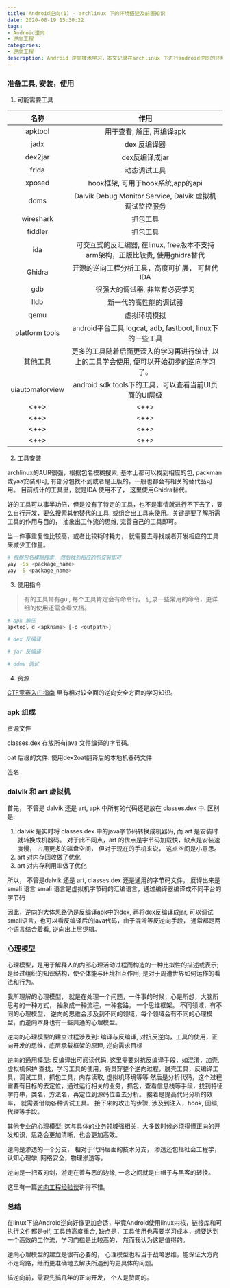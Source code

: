 ```yaml
---
title: Android逆向(1) - archlinux 下的环境搭建及前置知识
date: 2020-08-19 15:30:22
tags:
- Android逆向
- 逆向工程
categories:
- 逆向工程
description: Android 逆向技术学习，本文记录在archlinux 下进行android逆向的环境搭建过程, 及需要提前了解的一些概念知识，便于后续的心理模型构建。
---
```


### 准备工具, 安装，使用

1. 可能需要工具

| 名称 | 作用 | 
|:--:|:--:|
| apktool | 用于查看, 解压, 再编译apk |
| jadx | dex 反编译器 |
| dex2jar | dex反编译成jar |
| frida | 动态调试工具 |
| xposed | hook框架, 可用于hook系统,app的api |
| ddms | Dalvik Debug Monitor Service, Dalvik 虚拟机调试监控服务 |
| wireshark | 抓包工具 |
| fiddler | 抓包工具 |
| ida | 可交互式的反汇编器, 在linux, free版本不支持arm架构，正版比较贵, 使用ghidra替代 |
| Ghidra | 开源的逆向工程分析工具，高度可扩展， 可替代IDA |
| gdb | 很强大的调试器, 非常有必要学习 |
| lldb | 新一代的高性能的调试器 |
| qemu | 虚拟环境模拟 |
| platform tools | android平台工具 logcat, adb, fastboot, linux下的一些工具 |
| 其他工具 | 更多的工具随着后面更深入的学习再进行统计, 以上的工具学会使用, 便可以开始初步的逆向学习了。 |
| uiautomatorview | android sdk tools下的工具，可以查看当前UI页面的UI层级 |
| <++> | <++> |
| <++> | <++> |
| <++> | <++> |
| <++> | <++> |

2. 工具安装

archlinux的AUR很强，根据包名模糊搜索, 基本上都可以找到相应的包, packman或yaa安装即可, 有部分包找不到或者是正版的，一般也都会有相关的替代品可用。 目前统计的工具里，就是IDA 使用不了， 这里使用Ghidra替代。

好的工具可以事半功倍，但是没有了特定的工具，也不是事情就进行不下去了，要么自行开发，要么搜索其他替代的工具, 或组合出工具来使用。关键是要了解所需工具的作用与目的， 抽象出工作流的思维, 完善自己的工具即可。

当一件事重复性比较高，或者比较耗时耗力， 就需要去寻找或者开发相应的工具来减少工作量。

```sh
# 根据包名模糊搜索, 然后找到相应的包安装即可
yay -Ss <package_name>
yay -S <package_name>
```

3. 使用指令

> 有的工具带有gui, 每个工具肯定会有命令行。 记录一些常用的命令，更详细的使用还需查看文档。

```sh
# apk 解压
apktool d <apkname> [-o <outpath>]

# dex 反编译

# jar 反编译

# ddms 调试

```

4. 资源

[CTF竞赛入门指南](https://www.bookstack.cn/read/CTF-All-In-One/doc-1.7_android_basic.md) 里有相对较全面的逆向安全方面的学习知识。

### apk 组成

资源文件

classes.dex
	存放所有java 文件编译的字节码。 

oat 后缀的文件: 使用dex2oat翻译后的本地机器码文件

签名
	
### dalvik 和 art 虚拟机

首先， 不管是 dalvik 还是 art, apk 中所有的代码还是放在 classes.dex 中. 
区别是:
1. dalvik 是实时将 classes.dex 中的java字节码转换成机器码, 而 art 是安装时就转换成机器码。 
	对于此不同点，art 的优点是字节码加载快，缺点是安装速度慢， 占用更多的磁盘空间， 但对于现在的手机来说， 这点空间是小意思。
2. art 对内存回收做了优化
3. art 对内存利用率做了优化

所以， 不管是dalvik 还是 art, classes.dex 还是通用的字节码文件， 反译出来是 smali 语言
smali 语言是虚拟机字节码的汇编语言，通过编译器编译成不同平台的字节码

因此，逆向的大体思路仍是反编译apk中的dex, 再将dex反编译成jar, 可以调试smali语言，也可以看反编译后的java代码，由于混淆等反逆向手段， 通常都是两个语言结合着看, 逆向出上层逻辑。

### 心理模型

心理模型，是用于解释人的内部心理活动过程而构造的一种比拟性的描述或表示; 是经过组织的知识结构，使个体能与环境相互作用; 是对于周遭世界如何运作的看法和行为。 

我所理解的心理模型， 就是在处理一个问题，一件事的时候，心是所想，大脑所思考的一种方式， 抽象成一种流程，一种套路， 一个思维框架。
不同领域，有不同的心理模型， 逆向的思维会涉及到不同的领域，每个领域会有不同的心理模型，而逆向本身也有一些共通的心理模型。

逆向的心理模型的建立过程涉及到: 编译与反编译, 对抗反逆向，工具的使用，正向开发的思维，底层承载框架的原理, 逆向需求目标

逆向的通用模型:
	反编译出可阅读代码, 这里需要对抗反编译手段，如混淆，加壳, 虚拟机保护
	查找，学习工具的使用，将贯穿整个逆向过程，脱壳工具，反编译工具，调试工具，抓包工具，内存读取, 虚拟机环境等等
	然后是分析代码，这个过程需要有目标的去定位，通过运行相关的业务，抓包，查看信息栈等手段，找到特征字符串，类名，方法名，再定位到源码位置去分析。
	接着是提高代码分析的效率， 就需要借助各种调试工具。
	接下来的攻击的步骤, 涉及到注入，hook, 回编, 代理等手段。

其他专业的心理模型:
	这与具体的业务领域强相关，大多数时候必须得懂正向的开发知识，思路会更加清晰，也会更加高效。
	
逆向是渗透的一个分支， 相对于代码层面的技术分支， 渗透还包括社会工程学， 认知心理学, 网络安全，物理渗透等。

逆向是一把双刃剑，游走在善与恶的边缘, 一念之间就是白帽子与黑客的转换。

这里有一篇[逆向工程经验谈](https://zhuanlan.zhihu.com/p/142298179)讲得不错。

### 总结

在linux下搞Android逆向好像更加合适，毕竟Android使用linux内核，链接库和可执行文件都是elf, 工具链高度重合, 缺点是，工具使用也需要学习成本，想要达到一个高效的工作流，学习门槛是比较高的， 然而我认为这是值得的。

逆向心理模型的建立是很有必要的， 心理模型也相当于战略思维，能保证大方向不走弯路，继而更准确地去解决所遇到的更具体的问题。

搞逆向前，需要先搞几年的正向开发， 个人是赞同的。
